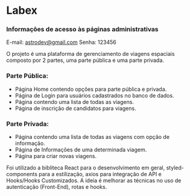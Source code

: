 # Labex
### Informações de acesso às páginas administrativas

E-mail: astrodev@gmail.com
Senha: 123456

O projeto é uma plataforma de gerenciamento de viagens espaciais composto por 2 partes, uma parte pública e uma parte privada.

### Parte Pública:
- Página Home contendo opções para parte pública e privada.
- Página de Login para usuários cadastrados no banco de dados.
- Página contendo uma lista de todas as viagens.
- Página de inscrição de candidatos para viagens.

### Parte Privada:
- Página contendo uma lista de todas as viagens com opção de informação.
- Página de Informações de uma determinada viagem.
- Página para criar novas viagens.

Foi utilizado a bibliteca React para o desenvolvimento em geral, styled-components para a estilização, axios para integração de API e Hooks/Hooks Customizados.
A ideia é melhorar as técnicas no uso de autenticação (Front-End), rotas e hooks.
